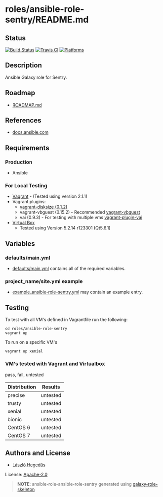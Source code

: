 # roles/ansible-role-sentry/README.md

## Status

[![Build Status](https://travis-ci.org/lordoftheflies/ansible-role-sentry.svg?branch=master)](https://travis-ci.org/lordoftheflies/ansible-role-sentry)
[![Travis CI](http://img.shields.io/travis/lordoftheflies/ansible-role-sentry/default.svg?style=flat)](http://travis-ci.org/lordoftheflies/ansible-role-sentry/default)
[![Platforms](http://img.shields.io/badge/platforms-debian%20/%20ubuntu-lightgrey.svg?style=flat)](#)

## Description

Ansible Galaxy role for Sentry.

## Roadmap

* [ROADMAP.md](ROADMAP.md)

## References

* [docs.ansible.com](https://docs.ansible.com/)

## Requirements

### Production

* Ansible

### For Local Testing

* [Vagrant](https://www.vagrantup.com/) - (Tested using version 2.1.1)
* Vagrant plugins:
  * [vagrant-disksize (0.1.2)](https://github.com/sprotheroe/vagrant-disksize)
  * vagrant-vbguest (0.15.2) - Recommended [vagrant-vbguest](https://github.com/lordoftheflies/vagrant-vbguest)
  * vai (0.9.3) - For testing with multiple vms [vagrant-plugin-vai](https://github.com/lordoftheflies/vagrant-plugin-vai) 
* [Virtual Box](https://www.virtualbox.org/)
  * Tested using Version 5.2.14 r123301 (Qt5.6.1) 

## Variables

### defaults/main.yml

* [defaults/main.yml](defaults/main.yml) contains all of the required variables.

### project_name/site.yml example

* [example_ansible-role-sentry.yml](files/example_site.yml) may contain an example entry.

## Testing

To test with all VM's defined in Vagrantfile run the following:

```shell
cd roles/ansible-role-sentry
vagrant up
```

To run on a specific VM's
```shell
vagrant up xenial
```

### VM's tested with Vagrant and Virtualbox

pass, fail, untested

| Distribution | Results  |
| ------------ | -------- |
| precise      | untested |
| trusty       | untested |
| xenial       | untested |
| bionic       | untested |
| CentOS 6     | untested |
| CentOS 7     | untested |

## Authors and License

- [László Hegedűs](mailto:laszlo.hegedus@cherubits.hu)

License: [Apache-2.0](LICENSE)


> **NOTE**: ansible-role-ansible-role-sentry generated using [galaxy-role-skeleton](https://github.com/lordoftheflies/galaxy-role-skeleton)

